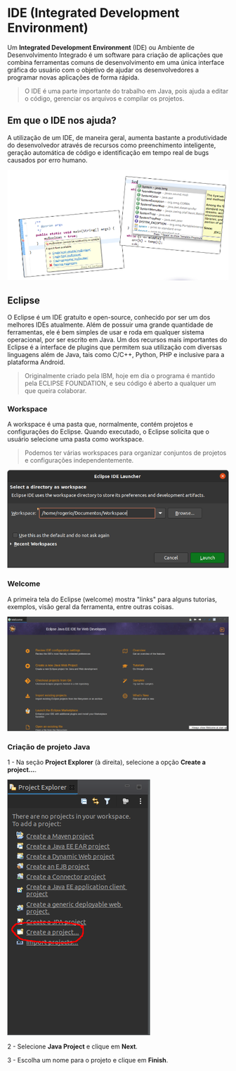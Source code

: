 # IDE (Integrated Development Environment)

Um **Integrated Development Environment** (IDE) ou Ambiente de Desenvolvimento Integrado é um software para criação de aplicações que combina ferramentas comuns de desenvolvimento em uma única interface gráfica do usuário com o objetivo de ajudar os desenvolvedores a programar novas aplicações de forma rápida.

> O IDE é uma parte importante do trabalho em Java, pois ajuda a editar o código, gerenciar os arquivos e compilar os projetos.

## Em que o IDE nos ajuda?

A utilização de um IDE, de maneira geral, aumenta bastante a produtividade do desenvolvedor através de recursos como preenchimento inteligente, geração automática de código e identificação em tempo real de bugs causados por erro humano.

![Auxílio IDE {w=62}](imagens/02-ide-eclipse/auxilio-ide.png)

## Eclipse

O Eclipse é um IDE gratuito e open-source, conhecido por ser um dos melhores IDEs atualmente. Além de possuir uma grande quantidade de ferramentas, ele é bem simples de usar e roda em qualquer sistema operacional, por ser escrito em Java. Um dos recursos mais importantes do Eclipse é a interface de plugins que permitem sua utilização com diversas linguagens além de Java, tais como C/C++, Python, PHP e inclusive para a plataforma Android.

> Originalmente criado pela IBM, hoje em dia o programa é mantido pela ECLIPSE FOUNDATION, e seu código é aberto a qualquer um que queira colaborar.

### Workspace

A workspace é uma pasta que, normalmente, contém projetos e configurações do Eclipse. Quando executado, o Eclipse solicita que o usuário selecione uma pasta como workspace.

> Podemos ter várias workspaces para organizar conjuntos de projetos e configurações independentemente.

![Workspace {w=62}](imagens/02-ide-eclipse/workspace.png)

### Welcome

A primeira tela do Eclipse (welcome) mostra "links" para alguns tutorias, exemplos, visão geral da ferramenta, entre outras coisas.

![Welcome {w=62}](imagens/02-ide-eclipse/welcome.png)

### Criação de projeto Java

1 - Na seção **Project Explorer** (à direita), selecione a opção **Create a project...**.

![Create a Project {w=62}](imagens/02-ide-eclipse/create-project.png)

2 - Selecione **Java Project** e clique em **Next**.

3 - Escolha um nome para o projeto e clique em **Finish**.

